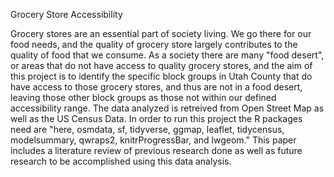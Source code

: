 Grocery Store Accessibility

Grocery stores are an essential part of society living. We go there for our food needs, and the quality of grocery store largely contributes to the quality of food that we consume. As a society there are many "food desert", or areas that do not have access to quality grocery stores, and the aim of this project is to identify the specific block groups in Utah County that do have access to those grocery stores, and thus are not in a food desert, leaving those other block groups as those not within our defined accessibility range. The data analyzed is retreived from Open Street Map as well as the US Census Data. In order to run this project the R packages need are  "here, osmdata, sf, tidyverse, ggmap, leaflet, tidycensus, modelsummary, qwraps2, knitrProgressBar, and lwgeom." This paper includes a literature review of previous research done as well as future research to be accomplished using this data analysis. 

